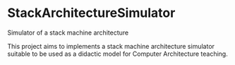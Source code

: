 # StackArchitectureSimulator
Simulator of a stack machine architecture

This project aims to implements a stack machine architecture simulator suitable to be used as a didactic model for Computer Architecture teaching.

